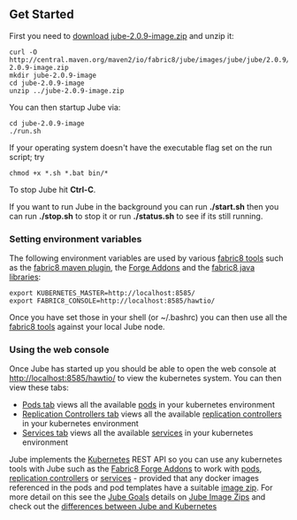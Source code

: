 ## Get Started

First you need to [download jube-2.0.9-image.zip](http://central.maven.org/maven2/io/fabric8/jube/images/jube/jube/2.0.9/jube-2.0.9-image.zip) and unzip it:

    curl -O http://central.maven.org/maven2/io/fabric8/jube/images/jube/jube/2.0.9/jube-2.0.9-image.zip
    mkdir jube-2.0.9-image
    cd jube-2.0.9-image
    unzip ../jube-2.0.9-image.zip

You can then startup Jube via:

    cd jube-2.0.9-image
    ./run.sh

If your operating system doesn't have the executable flag set on the run script; try

    chmod +x *.sh *.bat bin/*

To stop Jube hit **Ctrl-C**.

If you want to run Jube in the background you can run **./start.sh** then you can run **./stop.sh** to stop it or run **./status.sh** to see if its still running.

### Setting environment variables

The following environment variables are used by various [fabric8 tools](http://fabric8.io/v2/tools.html) such as the [fabric8 maven plugin](http://fabric8.io/v2/mavenPlugin.html), the [Forge Addons](http://fabric8.io/v2/forge.html) and the [fabric8 java libraries](javaLibraries.html):

    export KUBERNETES_MASTER=http://localhost:8585/
    export FABRIC8_CONSOLE=http://localhost:8585/hawtio/

Once you have set those in your shell (or ~/.bashrc) you can then use all the [fabric8 tools](http://fabric8.io/v2/tools.html) against your local Jube node.

### Using the web console

Once Jube has started up you should be able to open the web console at [http://localhost:8585/hawtio/](http://localhost:8585/hawtio/) to view the kubernetes system. You can then view these tabs:

 * [Pods tab](http://localhost:8585/hawtio/kubernetes/pods) views all the available [pods](pods.html) in your kubernetes environment
 * [Replication Controllers tab](http://localhost:8585/hawtio/kubernetes/replicationControllers) views all the available [replication controllers](replicationControllers.html) in your kubernetes environment
 * [Services tab](http://localhost:8585/hawtio/kubernetes/services) views all the available [services](services.html) in your kubernetes environment

Jube implements the [Kubernetes](http://kubernetes.io/) REST API so you can use any kubernetes tools with Jube such as the [Fabric8 Forge Addons](http://fabric8.io/v2/forge.html) to work with [pods](pods.html), [replication controllers](replicationControllers.html) or [services](services.html) - provided that any docker images referenced in the pods and pod templates have a suitable [image zip](http://fabric8.io/jube/imageZips.html). For more detail on this see the [Jube Goals](http://fabric8.io/jube/goals.html) details on [Jube Image Zips](http://fabric8.io/jube/imageZips.html) and check out the [differences between Jube and Kubernetes](http://fabric8.io/jube/differences.html)


